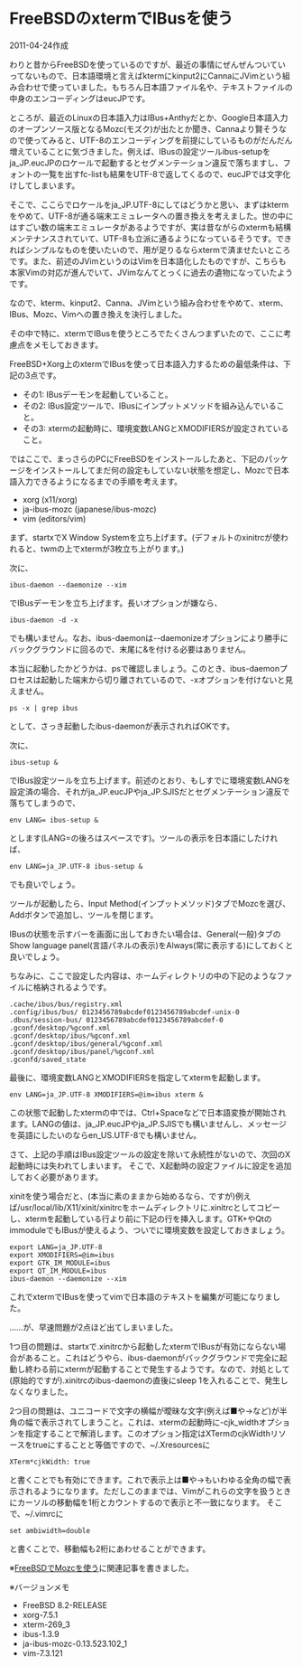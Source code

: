 # FreeBSDのxtermでIBusを使う

2011-04-24作成

わりと昔からFreeBSDを使っているのですが、最近の事情にぜんぜんついていってないもので、日本語環境と言えばktermにkinput2にCannaにJVimという組み合わせで使っていました。もちろん日本語ファイル名や、テキストファイルの中身のエンコーディングはeucJPです。

ところが、最近のLinuxの日本語入力はIBus+Anthyだとか、Google日本語入力のオープンソース版となるMozc(モズク)が出たとか聞き、Cannaより賢そうなので使ってみると、UTF-8のエンコーディングを前提にしているものがだんだん増えていることに気づきました。例えば、IBusの設定ツールibus-setupをja_JP.eucJPのロケールで起動するとセグメンテーション違反で落ちますし、フォントの一覧を出すfc-listも結果をUTF-8で返してくるので、eucJPでは文字化けしてしまいます。

そこで、ここらでロケールをja_JP.UTF-8にしてはどうかと思い、まずはktermをやめて、UTF-8が通る端末エミュレータへの置き換えを考えました。世の中にはすごい数の端末エミュレータがあるようですが、実は昔ながらのxtermも結構メンテナンスされていて、UTF-8も立派に通るようになっているそうです。できればシンプルなものを使いたいので、用が足りるならxtermで済ませたいところです。また、前述のJVimというのはVimを日本語化したものですが、こちらも本家Vimの対応が進んでいて、JVimなんてとっくに過去の遺物になっていたようです。

なので、kterm、kinput2、Canna、JVimという組み合わせをやめて、xterm、IBus、Mozc、Vimへの置き換えを決行しました。

その中で特に、xtermでIBusを使うところでたくさんつまずいたので、ここに考慮点をメモしておきます。

FreeBSD+Xorg上のxtermでIBusを使って日本語入力するための最低条件は、下記の3点です。

- その1: IBusデーモンを起動していること。
- その2: IBus設定ツールで、IBusにインプットメソッドを組み込んでいること。
- その3: xtermの起動時に、環境変数LANGとXMODIFIERSが設定されていること。

ではここで、まっさらのPCにFreeBSDをインストールしたあと、下記のパッケージをインストールしてまだ何の設定もしていない状態を想定し、Mozcで日本語入力できるようになるまでの手順を考えます。

- xorg (x11/xorg)
- ja-ibus-mozc (japanese/ibus-mozc)
- vim (editors/vim)

まず、startxでX Window Systemを立ち上げます。(デフォルトのxinitrcが使われると、twmの上でxtermが3枚立ち上がります。)

次に、

```shell
ibus-daemon --daemonize --xim
```

でIBusデーモンを立ち上げます。長いオプションが嫌なら、

```shell
ibus-daemon -d -x
```

でも構いません。なお、ibus-daemonは--daemonizeオプションにより勝手にバックグラウンドに回るので、末尾に&を付ける必要はありません。

本当に起動したかどうかは、psで確認しましょう。このとき、ibus-daemonプロセスは起動した端末から切り離されているので、-xオプションを付けないと見えません。

```shell
ps -x | grep ibus
```

として、さっき起動したibus-daemonが表示されればOKです。

次に、

```shell
ibus-setup &
```

でIBus設定ツールを立ち上げます。前述のとおり、もしすでに環境変数LANGを設定済の場合、それがja_JP.eucJPやja_JP.SJISだとセグメンテーション違反で落ちてしまうので、

```shell
env LANG= ibus-setup &
```

とします(LANG=の後ろはスペースです)。ツールの表示を日本語にしたければ、

```shell
env LANG=ja_JP.UTF-8 ibus-setup &
```

でも良いでしょう。

ツールが起動したら、Input Method(インプットメソッド)タブでMozcを選び、Addボタンで追加し、ツールを閉じます。

IBusの状態を示すバーを画面に出しておきたい場合は、General(一般)タブのShow language panel(言語パネルの表示)をAlways(常に表示する)にしておくと良いでしょう。

ちなみに、ここで設定した内容は、ホームディレクトリの中の下記のようなファイルに格納されるようです。

```plaintext
.cache/ibus/bus/registry.xml
.config/ibus/bus/ 0123456789abcdef0123456789abcdef-unix-0
.dbus/session-bus/ 0123456789abcdef0123456789abcdef-0
.gconf/desktop/%gconf.xml
.gconf/desktop/ibus/%gconf.xml
.gconf/desktop/ibus/general/%gconf.xml
.gconf/desktop/ibus/panel/%gconf.xml
.gconfd/saved_state
```

最後に、環境変数LANGとXMODIFIERSを指定してxtermを起動します。

```shell
env LANG=ja_JP.UTF-8 XMODIFIERS=@im=ibus xterm &
```

この状態で起動したxtermの中では、Ctrl+Spaceなどで日本語変換が開始されます。LANGの値は、ja_JP.eucJPやja_JP.SJISでも構いませんし、メッセージを英語にしたいのならen_US.UTF-8でも構いません。

さて、上記の手順はIBus設定ツールの設定を除いて永続性がないので、次回のX起動時には失われてしまいます。
そこで、X起動時の設定ファイルに設定を追加しておく必要があります。

xinitを使う場合だと、(本当に素のままから始めるなら、ですが)例えば/usr/local/lib/X11/xinit/xinitrcをホームディレクトリに.xinitrcとしてコピーし、xtermを起動している行より前に下記の行を挿入します。GTK+やQtのimmoduleでもIBusが使えるよう、ついでに環境変数を設定しておきましょう。

```shell
export LANG=ja_JP.UTF-8
export XMODIFIERS=@im=ibus
export GTK_IM_MODULE=ibus
export QT_IM_MODULE=ibus
ibus-daemon --daemonize --xim
```

これでxtermでIBusを使ってvimで日本語のテキストを編集が可能になりました。

……が、早速問題が2点ほど出てしまいました。

1つ目の問題は、startxで.xinitrcから起動したxtermでIBusが有効にならない場合があること。これはどうやら、ibus-daemonがバックグラウンドで完全に起動し終わる前にxtermが起動することで発生するようです。なので、対処として(原始的ですが).xinitrcのibus-daemonの直後にsleep 1を入れることで、発生しなくなりました。

2つ目の問題は、ユニコードで文字の横幅が曖昧な文字(例えば■や→など)が半角の幅で表示されてしまうこと。これは、xtermの起動時に-cjk_widthオプションを指定することで解消します。このオプション指定はXTermのcjkWidthリソースをtrueにすることと等価ですので、~/.Xresourcesに

```properties
XTerm*cjkWidth: true
```

と書くことでも有効にできます。これで表示上は■や→もいわゆる全角の幅で表示されるようになります。ただしこのままでは、Vimがこれらの文字を扱うときにカーソルの移動幅を1桁とカウントするので表示と不一致になります。
そこで、~/.vimrcに

```shell
set ambiwidth=double
```

と書くことで、移動幅も2桁にあわせることができます。

※[FreeBSDでMozcを使う](20120506.md)に関連記事を書きました。

※バージョンメモ

- FreeBSD 8.2-RELEASE
- xorg-7.5.1
- xterm-269_3
- ibus-1.3.9
- ja-ibus-mozc-0.13.523.102_1
- vim-7.3.121
